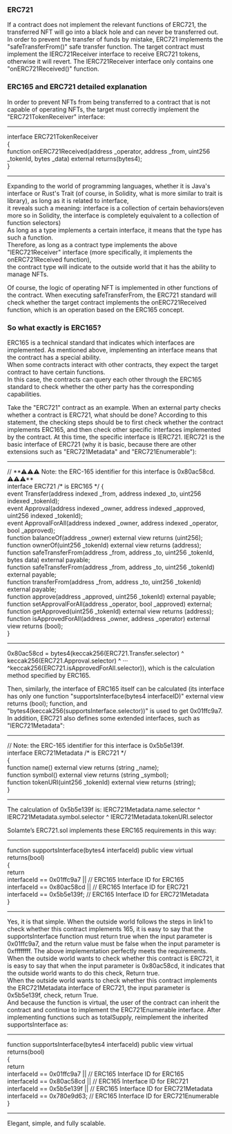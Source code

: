 ### ERC721

If a contract does not implement the relevant functions of ERC721, the transferred NFT will go into a black hole and can never be transferred out.
In order to prevent the transfer of funds by mistake, ERC721 implements the "safeTransferFrom()" safe transfer function. The target contract must implement the IERC721Receiver interface to receive ERC721 tokens,
otherwise it will revert. The IERC721Receiver interface only contains one "onERC721Received()" function.

### ERC165 and ERC721 detailed explanation

In order to prevent NFTs from being transferred to a contract that is not capable of operating NFTs, the target must correctly implement the "ERC721TokenReceiver" interface:<br>
<hr>
interface ERC721TokenReceiver<br>
{<br>
    function onERC721Received(address _operator, address _from, uint256 _tokenId, bytes _data) external returns(bytes4);<br>
}<br>
<hr>
Expanding to the world of programming languages, whether it is Java's interface or Rust's Trait (of course, in Solidity, what is more similar to trait is library), as long as it is related to interface,<br>
it reveals such a meaning: interface is a collection of certain behaviors(even more so in Solidity, the interface is completely equivalent to a collection of function selectors)<br>
As long as a type implements a certain interface, it means that the type has such a function.<br>
Therefore, as long as a contract type implements the above "IERC721Receiver" interface (more specifically, it implements the onERC721Received function),<br>
the contract type will indicate to the outside world that it has the ability to manage NFTs.

Of course, the logic of operating NFT is implemented in other functions of the contract. When executing safeTransferFrom, the ERC721 standard will check whether the target contract implements the onERC721Received function, 
which is an operation based on the ERC165 concept.

### So what exactly is ERC165?

ERC165 is a technical standard that indicates which interfaces are implemented. As mentioned above, implementing an interface means that the contract has a special ability.<br>
When some contracts interact with other contracts, they expect the target contract to have certain functions.<br>
In this case, the contracts can query each other through the ERC165 standard to check whether the other party has the corresponding capabilities.

Take the "ERC721" contract as an example. When an external party checks whether a contract is ERC721, what should be done? According to this statement,
the checking steps should be to first check whether the contract implements ERC165, and then check other specific interfaces implemented by the contract. At this time,
the specific interface is IERC721. IERC721 is the basic interface of ERC721 (why it is basic, because there are other extensions such as "ERC721Metadata" and "ERC721Enumerable"):<br>
<hr>
//  **⚠⚠⚠ Note: the ERC-165 identifier for this interface is 0x80ac58cd. ⚠⚠⚠**<br>
interface ERC721 /* is ERC165 */ {<br>
    event Transfer(address indexed _from, address indexed _to, uint256 indexed _tokenId);<br>
    event Approval(address indexed _owner, address indexed _approved, uint256 indexed _tokenId);<br>
    event ApprovalForAll(address indexed _owner, address indexed _operator, bool _approved);<br>
    function balanceOf(address _owner) external view returns (uint256);<br>
    function ownerOf(uint256 _tokenId) external view returns (address);<br>
    function safeTransferFrom(address _from, address _to, uint256 _tokenId, bytes data) external payable;<br>
    function safeTransferFrom(address _from, address _to, uint256 _tokenId) external payable;<br>
    function transferFrom(address _from, address _to, uint256 _tokenId) external payable;<br>
    function approve(address _approved, uint256 _tokenId) external payable;<br>
    function setApprovalForAll(address _operator, bool _approved) external;<br>
    function getApproved(uint256 _tokenId) external view returns (address);<br>
    function isApprovedForAll(address _owner, address _operator) external view returns (bool);<br>
}<br>
<hr>
0x80ac58cd = bytes4(keccak256(ERC721.Transfer.selector) ^ keccak256(ERC721.Approval.selector) ^ ··· ^keccak256(ERC721.isApprovedForAll.selector)), which is the calculation method specified by ERC165.

Then, similarly, the interface of ERC165 itself can be calculated (its interface has only one function "supportsInterface(bytes4 interfaceID)" external view returns (bool); function, 
and "bytes4(keccak256(supportsInterface.selector))" is used to get 0x01ffc9a7.<br>
In addition, ERC721 also defines some extended interfaces, such as "IERC721Metadata":<br>
<hr>
//  Note: the ERC-165 identifier for this interface is 0x5b5e139f.<br>
interface ERC721Metadata /* is ERC721 */<br>
{<br>
    function name() external view returns (string _name);<br>
    function symbol() external view returns (string _symbol);<br>
    function tokenURI(uint256 _tokenId) external view returns (string);<br>
}<br>
<hr>
The calculation of 0x5b5e139f is:
IERC721Metadata.name.selector ^ IERC721Metadata.symbol.selector ^ IERC721Metadata.tokenURI.selector

Solamte’s ERC721.sol implements these ERC165 requirements in this way:<br>
<hr>
function supportsInterface(bytes4 interfaceId) public view virtual returns(bool)<br>
{<br>
  return<br>
    interfaceId == 0x01ffc9a7 ||      // ERC165 Interface ID for ERC165<br>
    interfaceId == 0x80ac58cd ||      // ERC165 Interface ID for ERC721<br>
    interfaceId == 0x5b5e139f;        // ERC165 Interface ID for ERC721Metadata<br>
}<br>
<hr>

Yes, it is that simple. When the outside world follows the steps in link1 to check whether this contract implements 165,
it is easy to say that the supportsInterface function must return true when the input parameter is 0x01ffc9a7, and the return value must be false when the input parameter is 0xffffffff.
The above implementation perfectly meets the requirements.<br>
When the outside world wants to check whether this contract is ERC721, it is easy to say that when the input parameter is 0x80ac58cd, it indicates that the outside world wants to do this check, Return true.<br>
When the outside world wants to check whether this contract implements the ERC721Metadata interface of ERC721, the input parameter is 0x5b5e139f, check, return True.<br>
And because the function is virtual, the user of the contract can inherit the contract and continue to implement the ERC721Enumerable interface. After implementing functions such as totalSupply,
reimplement the inherited supportsInterface as:
<hr>
function supportsInterface(bytes4 interfaceId) public view virtual returns(bool)<br>
{<br>
  return<br>
    interfaceId == 0x01ffc9a7 ||      // ERC165 Interface ID for ERC165<br>
    interfaceId == 0x80ac58cd ||      // ERC165 Interface ID for ERC721<br>
    interfaceId == 0x5b5e139f ||      // ERC165 Interface ID for ERC721Metadata<br>
    interfaceId == 0x780e9d63;        // ERC165 Interface ID for ERC721Enumerable<br>
}<br>
<hr>
Elegant, simple, and fully scalable.

